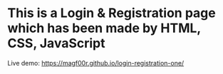 # This is a Login & Registration page which has been made by HTML, CSS, JavaScript
Live demo: https://magf00r.github.io/login-registration-one/
